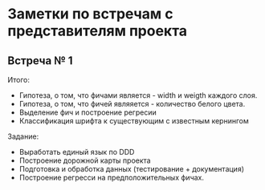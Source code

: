 # Заметки по встречам с представителям проекта

## Встреча № 1
Итого:
* Гипотеза, о том, что фичами является - width и weigth каждого слоя. 
* Гипотеза, о том, что фичей являяется - количество белого цвета.
* Выделение фич и построение регресии
* Классификация шрифта к существующим с известным кернингом

Задание:
* Выработать единый язык по DDD
* Построение дорожной карты проекта
* Подготовка и обработка данных (тестирование + документация)
* Построение регресси на предположительных фичах.

